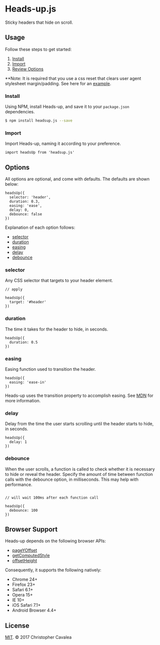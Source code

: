 # Heads-up.js

Sticky headers that hide on scroll.

## Usage

Follow these steps to get started:

1. [Install](#install)
2. [Import](#import)
4. [Review Options](#options)

**Note: It is required that you use a css reset that clears user agent stylesheet margin/padding.  See here for an [example](https://meyerweb.com/eric/tools/css/reset/).

### Install

Using NPM, install Heads-up, and save it to your `package.json` dependencies.

```bash
$ npm install headsup.js --save
```

### Import

Import Heads-up, naming it according to your preference.

```es6
import headsUp from 'headsup.js'
```

## Options

All options are optional, and come with defaults. The defaults are shown below:

```es6
headsUp({
  selector: 'header',
  duration: 0.3,
  easing: 'ease',
  delay: 0,
  debounce: false
})
```

Explanation of each option follows:

* [selector](#selector)
* [duration](#duration)
* [easing](#easing)
* [delay](#delay)
* [debounce](#debounce)

### selector

Any CSS selector that targets to your header element.

```es6
// apply 

headsUp({
  target: '#header'
})
```

### duration

The time it takes for the header to hide, in seconds.

```es6
headsUp({
  duration: 0.5
})
```

### easing

Easing function used to transition the header.

```es6
headsUp({
  easing: 'ease-in'
})
```

Heads-up uses the transition property to accomplish easing.  See [MDN](https://developer.mozilla.org/en-US/docs/Web/CSS/transition-timing-function) for more information.

### delay

Delay from the time the user starts scrolling until the header starts to hide, in seconds.

```es6
headsUp({
  delay: 1
})
```

### debounce

When the user scrolls, a function is called to check whether it is necessary to hide or reveal the header.  Specify the amount of time between function calls with the debounce option, in milliseconds.  This may help with performance.

```es6

// will wait 100ms after each function call

headsUp({
  debounce: 100
})
```

## Browser Support

Heads-up depends on the following browser APIs:

* [pageYOffset]()
* [getComputedStyle]()
* [offsetHeight]()

Consequently, it supports the following natively:

* Chrome 24+
* Firefox 23+
* Safari 6.1+
* Opera 15+
* IE 10+
* iOS Safari 7.1+
* Android Browser 4.4+

## License

[MIT](https://opensource.org/licenses/MIT). © 2017 Christopher Cavalea